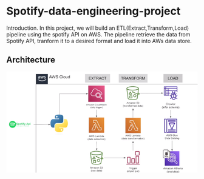 # Spotify-data-engineering-project
Introduction.
In this project, we will build an ETL(Extract,Transform,Load) pipeline using the spotify API on AWS. The pipeline retrieve the data from Spotify API, tranform it to a desired format and load it into AWs data store.

## Architecture
![Architecture Diagram](achitecture_diagram.png)
